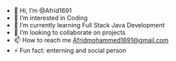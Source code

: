 - 👋 Hi, I’m @Afrid1691
- 👀 I’m interested in Coding
- 🌱 I’m currently learning Full Stack Java Development
- 💞️ I’m looking to collaborate on projects
- 📫 How to reach me Afridmohammed1691@gmail.com
- ⚡ Fun fact: enterning and social person

<!---
Afrid1691/Afrid1691 is a ✨ special ✨ repository because its `README.md` (this file) appears on your GitHub profile.
You can click the Preview link to take a look at your changes.
--->
